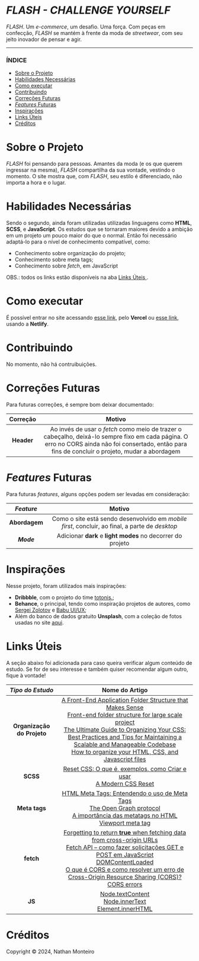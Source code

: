 # *FLASH - CHALLENGE YOURSELF*
*FLASH*.  Um _e-commerce_, um desafio. Uma força. Com peças em confecção, *FLASH* se mantém à frente da moda de *streetwear*, com seu jeito inovador de pensar e agir.

---

### ÍNDICE

* [Sobre o Projeto](#about)
* [Habilidades Necessárias](#abilities)
* [Como executar](#execute)
* [Contribuindo](#contribuition)
* [Correções Futuras](#fut-corr)
* [*Features* Futuras](#fut-feats)
* [Inspirações](#inspirations)
* [Links Úteis](#links)
* [Créditos](#credits)


<h1 id="about">Sobre o Projeto</h1>

<em>FLASH</em> foi pensando para pessoas. Amantes da moda (e os que querem ingressar na mesma), <em>FLASH</em> compartilha da sua vontade, vestindo o momento. O site mostra que, com <em>FLASH</em>, seu estilo é diferenciado, não importa a hora e o lugar.


<h1 id="abilities"> Habilidades Necessárias </h1>

Sendo o segundo, ainda foram utilizadas utilizadas linguagens como <b>HTML</b>, <b>SCSS</b>, e <b>JavaScript</b></b>. Os estudos que se tornaram maiores devido a ambição em um projeto um pouco maior do que o normal. Então foi necessário adaptá-lo para o nível de conhecimento compatível, como:

- Conhecimento sobre organização do projeto;
- Conhecimento sobre meta tags;
- Conhecimento sobre <em>fetch</em>, em JavaScript

OBS.: todos os links estão disponíveis na aba <a href="#links"> Links Úteis </a>.


<h1 id="execute"> Como executar </h1>

É possível entrar no site acessando <a href="https://flashcostore.vercel.app/" target="_blank">esse link</a>, pelo <strong>Vercel</strong> ou <a href="https://flashcostore.netlify.app" target="_blank">esse link</a>, usando a <strong>Netlify</strong>.


<h1 id="contribuition"> Contribuindo </h1>

No momento, não há contruibuições.


<h1 id="fut-corr"> Correções Futuras </h1>

Para futuras correções, é sempre bom deixar documentado:

Correção | Motivo
:---------: | :------:
**Header** | Ao invés de usar o _fetch_ como meio de trazer o cabeçalho, deixá-lo sempre fixo em  cada página. O erro no CORS ainda não foi consertado, então para fins de concluir o projeto, mudar a abordagem



<h1 id="fut-feats"> <em>Features</em> Futuras </h1>

Para futuras <em>features</em>, alguns opções podem ser levadas em consideração:

*Feature* | Motivo
:---------: | :------:
**Abordagem** | Como o site está sendo desenvolvido em _mobile first_, concluir, ao final, a parte de _desktop_
***Mode*** | Adicionar **dark** e **light modes** no decorrer do projeto


<h1 id="inspirations"> Inspirações </h1>

Nesse projeto, foram utilizados mais inspirações:
- **Dribbble**, com o projeto do time <a href="https://dribbble.com/shots/25388237-Zara-Home">totonis.</a>;
- **Behance**, o principal, tendo como inspiração projetos de autores, como <a href="https://www.behance.net/gallery/198096583/E-sOMMERCE-COSMETICS-STORE">Sergei Zolotov</a> e <a href="https://www.behance.net/gallery/210352157/E-Commerce-Furniture-Website">Babu UI/UX</a>;
- Além do banco de dados gratuito **Unsplash**, com a coleção de fotos usadas no site <a href="https://unsplash.com/pt-br/cole%C3%A7%C3%B5es/nCrFuqqXuFM/flash">aqui</a>.


<h1 id="links"> Links Úteis </h1>

A seção abaixo foi adicionada para caso queira verificar algum conteúdo de estudo. Se for de seu interesse e também quiser recomendar algum outro, fique à vontade!

*Tipo do Estudo* | Nome do Artigo
:---------: | :------:
**Organização do Projeto** | <a href="https://medium.com/@techsuneel99/a-front-end-application-folder-structure-that-makes-sense-802b280da735">A Front-End Application Folder Structure that Makes Sense</a> <br> <a href="https://medium.com/@mahfujurr042/front-end-folder-structure-for-large-scale-project-7afdf792684b">Front-end folder structure for large scale project</a> <br> <a href="https://medium.com/@jjcx/the-ultimate-guide-to-organizing-your-css-best-practices-and-tips-for-maintaining-a-scalable-and-fd6327ca675b">The Ultimate Guide to Organizing Your CSS: Best Practices and Tips for Maintaining a Scalable and Manageable Codebase</a> <br> <a href="https://appcropolis.com/blog/organize-html-css-javascript-files">How to organize your HTML, CSS, and Javascript files</a>
**SCSS** | <a href="https://www.alura.com.br/artigos/o-que-e-reset-css">Reset CSS: O que é, exemplos, como Criar e usar</a> <br> <a href="https://www.joshwcomeau.com/css/custom-css-reset/">A Modern CSS Reset</a> <br> 
**Meta tags** | <a href="https://www.devmedia.com.br/html-meta-tags-entendendo-o-uso-de-meta-tags/30328">HTML Meta Tags: Entendendo o uso de Meta Tags</a> <br> <a href="https://ogp.me/">The Open Graph protocol</a> <br> <a href="https://www.treinaweb.com.br/blog/a-importancia-das-metatags-no-html">A importância das metatags no HTML</a> <br> <a href="https://developer.mozilla.org/en-US/docs/Web/HTML/Viewport_meta_tag">Viewport meta tag</a>
**fetch** | <a href="https://bobbyhadz.com/blog/a-listener-indicated-asynchronous-response-by-returning-true">Forgetting to return <strong>true</strong> when fetching data from cross-origin URLs</a> <br> <a href="https://www.freecodecamp.org/portuguese/news/fetch-api-como-fazer-solicitacoes-get-e-post-em-javascript/">Fetch API – como fazer solicitações GET e POST em JavaScript</a> <br> <a href="https://developer.mozilla.org/pt-BR/docs/Web/API/Document/DOMContentLoaded_event">DOMContentLoaded</a> <br> <a href="https://www.alura.com.br/artigos/como-resolver-erro-de-cross-origin-resource-sharing"> O que é CORS e como resolver um erro de Cross-Origin Resource Sharing (CORS)?</a> <br> <a href="https://developer.mozilla.org/en-US/docs/Web/HTTP/CORS/Errors">CORS errors</a>
**JS** | <a href="https://developer.mozilla.org/pt-BR/docs/Web/API/Node/textContent">Node.textContent</a> <br> <a href="https://developer.mozilla.org/pt-BR/docs/Web/API/HTMLElement/innerText">Node.innerText</a> <br> <a href="https://developer.mozilla.org/pt-BR/docs/Web/API/Element/innerHTML">Element.innerHTML</a>

<h1 id="credits"> Créditos </h1>

Copyright © 2024, Nathan Monteiro
